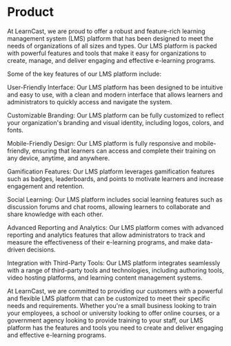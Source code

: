 # Product

At LearnCast, we are proud to offer a robust and feature-rich learning management system (LMS) platform that has been designed to meet the needs of organizations of all sizes and types. Our LMS platform is packed with powerful features and tools that make it easy for organizations to create, manage, and deliver engaging and effective e-learning programs.

Some of the key features of our LMS platform include:

User-Friendly Interface: Our LMS platform has been designed to be intuitive and easy to use, with a clean and modern interface that allows learners and administrators to quickly access and navigate the system.

Customizable Branding: Our LMS platform can be fully customized to reflect your organization's branding and visual identity, including logos, colors, and fonts.

Mobile-Friendly Design: Our LMS platform is fully responsive and mobile-friendly, ensuring that learners can access and complete their training on any device, anytime, and anywhere.

Gamification Features: Our LMS platform leverages gamification features such as badges, leaderboards, and points to motivate learners and increase engagement and retention.

Social Learning: Our LMS platform includes social learning features such as discussion forums and chat rooms, allowing learners to collaborate and share knowledge with each other.

Advanced Reporting and Analytics: Our LMS platform comes with advanced reporting and analytics features that allow administrators to track and measure the effectiveness of their e-learning programs, and make data-driven decisions.

Integration with Third-Party Tools: Our LMS platform integrates seamlessly with a range of third-party tools and technologies, including authoring tools, video hosting platforms, and learning content management systems.

At LearnCast, we are committed to providing our customers with a powerful and flexible LMS platform that can be customized to meet their specific needs and requirements. Whether you're a small business looking to train your employees, a school or university looking to offer online courses, or a government agency looking to provide training to your staff, our LMS platform has the features and tools you need to create and deliver engaging and effective e-learning programs.